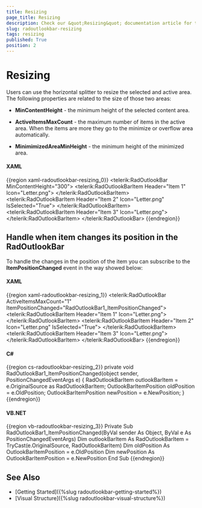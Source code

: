 ```yaml
---
title: Resizing
page_title: Resizing
description: Check our &quot;Resizing&quot; documentation article for the RadOutlookBar WPF control.
slug: radoutlookbar-resizing
tags: resizing
published: True
position: 2
---
```


# Resizing

Users can use the horizontal splitter to resize the selected and active
area. The following properties are related to the size of those two areas:

* __MinContentHeight__ - the minimum height of the selected content area. 

* __ActiveItemsMaxCount__ - the maximum number of items in the active area. When the items are more they go to the minimize or overflow area automatically.

* __MinimimizedAreaMinHeight__ - the minimum height of the minimized area.

#### __XAML__
{{region xaml-radoutlookbar-resizing_0}}
	<telerik:RadOutlookBar MinContentHeight="300">
	    <telerik:RadOutlookBarItem Header="Item 1" Icon="Letter.png">
	        <TextBlock Text="Item 1 Content" />
	    </telerik:RadOutlookBarItem>
	    <telerik:RadOutlookBarItem Header="Item 2" 
	                               Icon="Letter.png"
	                               IsSelected="True">
	        <TextBlock Text="Item 2 Content" />
	    </telerik:RadOutlookBarItem>
	    <telerik:RadOutlookBarItem Header="Item 3" Icon="Letter.png">
	        <TextBlock Text="Item 3 Content" />
	    </telerik:RadOutlookBarItem>
	</telerik:RadOutlookBar>
{{endregion}}

## Handle when item changes its position in the RadOutlookBar

To handle the changes in the position of the item you can subscribe to the __ItemPositionChanged__ event in the way showed below:

#### __XAML__
{{region xaml-radoutlookbar-resizing_1}}
	<telerik:RadOutlookBar ActiveItemsMaxCount="1"
	                       ItemPositionChanged="RadOutlookBar1_ItemPositionChanged">
	    <telerik:RadOutlookBarItem Header="Item 1" Icon="Letter.png">
	        <TextBlock Text="Item 1 Content" />
	    </telerik:RadOutlookBarItem>
	    <telerik:RadOutlookBarItem Header="Item 2" 
	                               Icon="Letter.png"
	                               IsSelected="True">
	        <TextBlock Text="Item 2 Content" />
	    </telerik:RadOutlookBarItem>
	    <telerik:RadOutlookBarItem Header="Item 3" Icon="Letter.png">
	        <TextBlock Text="Item 3 Content" />
	    </telerik:RadOutlookBarItem>
	</telerik:RadOutlookBar>
{{endregion}}

#### __C#__
{{region cs-radoutlookbar-resizing_2}}
	private void RadOutlookBar1_ItemPositionChanged(object sender, PositionChangedEventArgs e)
	{
		RadOutlookBarItem outlookBarItem = e.OriginalSource as RadOutlookBarItem;
		OutlookBarItemPosition oldPosition = e.OldPosition;
		OutlookBarItemPosition newPosition = e.NewPosition;
	}
{{endregion}}

#### __VB.NET__
{{region vb-radoutlookbar-resizing_3}}
	Private Sub RadOutlookBar1_ItemPositionChanged(ByVal sender As Object, ByVal e As PositionChangedEventArgs)
	    Dim outlookBarItem As RadOutlookBarItem = TryCast(e.OriginalSource, RadOutlookBarItem)
	    Dim oldPosition As OutlookBarItemPosition = e.OldPosition
	    Dim newPosition As OutlookBarItemPosition = e.NewPosition
	End Sub
{{endregion}}

## See Also
 * [Getting Started]({%slug radoutlookbar-getting-started%})
 * [Visual Structure]({%slug radoutlookbar-visual-structure%})